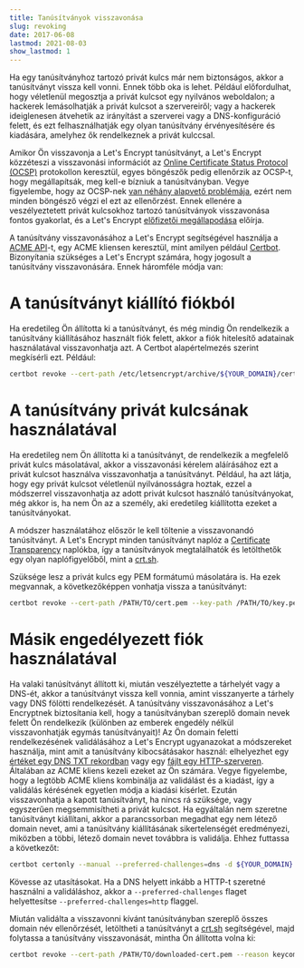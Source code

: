 ```yaml
---
title: Tanúsítványok visszavonása
slug: revoking
date: 2017-06-08
lastmod: 2021-08-03
show_lastmod: 1
---
```



Ha egy tanúsítványhoz tartozó privát kulcs már nem biztonságos, akkor a tanúsítványt vissza kell vonni. Ennek több oka is lehet. Például előfordulhat, hogy véletlenül megosztja a privát kulcsot egy nyilvános weboldalon; a hackerek lemásolhatják a privát kulcsot a szervereiről; vagy a hackerek ideiglenesen átvehetik az irányítást a szerverei vagy a DNS-konfiguráció felett, és ezt felhasználhatják egy olyan tanúsítvány érvényesítésére és kiadására, amelyhez ők rendelkeznek a privát kulccsal.

Amikor Ön visszavonja a Let's Encrypt tanúsítványt, a Let's Encrypt közzéteszi a visszavonási információt az [Online Certificate Status Protocol (OCSP)](https://en.wikipedia.org/wiki/Online_Certificate_Status_Protocol) protokollon keresztül, egyes böngészők pedig ellenőrzik az OCSP-t, hogy megállapítsák, meg kell-e bízniuk a tanúsítványban. Vegye figyelembe, hogy az OCSP-nek [van néhány alapvető problémája](https://www.imperialviolet.org/2011/03/18/revocation.html), ezért nem minden böngésző végzi el ezt az ellenőrzést. Ennek ellenére a veszélyeztetett privát kulcsokhoz tartozó tanúsítványok visszavonása fontos gyakorlat, és a Let's Encrypt [előfizetői megállapodása](/repository) előírja.

A tanúsítvány visszavonásához a Let's Encrypt segítségével használja a [ACME API](https://github.com/letsencrypt/boulder/blob/main/docs/acme-divergences.md)-t, egy ACME kliensen keresztül, mint amilyen például [Certbot](https://certbot.eff.org/). Bizonyítania szükséges a Let's Encrypt számára, hogy jogosult a tanúsítvány visszavonására. Ennek háromféle módja van:

# A tanúsítványt kiállító fiókból

Ha eredetileg Ön állította ki a tanúsítványt, és még mindig Ön rendelkezik a tanúsítvány kiállításához használt fiók felett, akkor a fiók hitelesítő adatainak használatával visszavonhatja azt. A Certbot alapértelmezés szerint megkísérli ezt. Például:

```bash
certbot revoke --cert-path /etc/letsencrypt/archive/${YOUR_DOMAIN}/cert1.pem --reason keycompromise
```

# A tanúsítvány privát kulcsának használatával

Ha eredetileg nem Ön állította ki a tanúsítványt, de rendelkezik a megfelelő privát kulcs másolatával, akkor a visszavonási kérelem aláírásához ezt a privát kulcsot használva visszavonhatja a tanúsítványt. Például, ha azt látja, hogy egy privát kulcsot véletlenül nyilvánosságra hoztak, ezzel a módszerrel visszavonhatja az adott privát kulcsot használó tanúsítványokat, még akkor is, ha nem Ön az a személy, aki eredetileg kiállította ezeket a tanúsítványokat.

A módszer használatához először le kell töltenie a visszavonandó tanúsítványt. A Let's Encrypt minden tanúsítványt naplóz a [Certificate Transparency](https://www.certificate-transparency.org/) naplókba, így a tanúsítványok megtalálhatók és letölthetők egy olyan naplófigyelőből, mint a [crt.sh](https://crt.sh/).

Szüksége lesz a privát kulcs egy PEM formátumú másolatára is. Ha ezek megvannak, a következőképpen vonhatja vissza a tanúsítványt:

```bash
certbot revoke --cert-path /PATH/TO/cert.pem --key-path /PATH/TO/key.pem --reason keycompromise
```

# Másik engedélyezett fiók használatával

Ha valaki tanúsítványt állított ki, miután veszélyeztette a tárhelyét vagy a DNS-ét, akkor a tanúsítványt vissza kell vonnia, amint visszanyerte a tárhely vagy DNS fölötti rendelkezését. A tanúsítvány visszavonásához a Let's Encryptnek biztosítania kell, hogy a tanúsítványban szereplő domain nevek felett Ön rendelkezik (különben az emberek engedély nélkül visszavonhatják egymás tanúsítványait)! Az Ön domain feletti rendelkezésének validálásához a Let's Encrypt ugyanazokat a módszereket használja, mint amit a tanúsítvány kibocsátásakor használ: elhelyezhet egy [értéket egy DNS TXT rekordban](https://tools.ietf.org/html/rfc8555#section-8.4) vagy egy [fájlt egy HTTP-szerveren](https://tools.ietf.org/html/rfc8555#section-8.3). Általában az ACME kliens kezeli ezeket az Ön számára. Vegye figyelembe, hogy a legtöbb ACME kliens kombinálja az validálást és a kiadást, így a validálás kérésének egyetlen módja a kiadási kísérlet. Ezután visszavonhatja a kapott tanúsítványt, ha nincs rá szüksége, vagy egyszerűen megsemmisítheti a privát kulcsot. Ha egyáltalán nem szeretne tanúsítványt kiállítani, akkor a parancssorban megadhat egy nem létező domain nevet, ami a tanúsítvány kiállításának sikertelenségét eredményezi, miközben a többi, létező domain nevet továbbra is validálja. Ehhez futtassa a következőt:

```bash
certbot certonly --manual --preferred-challenges=dns -d ${YOUR_DOMAIN} -d nonexistent.${YOUR_DOMAIN}
```

Kövesse az utasításokat. Ha a DNS helyett inkább a HTTP-t szeretné használni a validáláshoz, akkor a `--preferred-challenges` flaget helyettesítse `--preferred-challenges=http` flaggel.

Miután validálta a visszavonni kívánt tanúsítványban szereplő összes domain név ellenőrzését, letöltheti a tanúsítványt a [crt.sh](https://crt.sh/) segítségével, majd folytassa a tanúsítvány visszavonását, mintha Ön állította volna ki:

```bash
certbot revoke --cert-path /PATH/TO/downloaded-cert.pem --reason keycompromise
```
